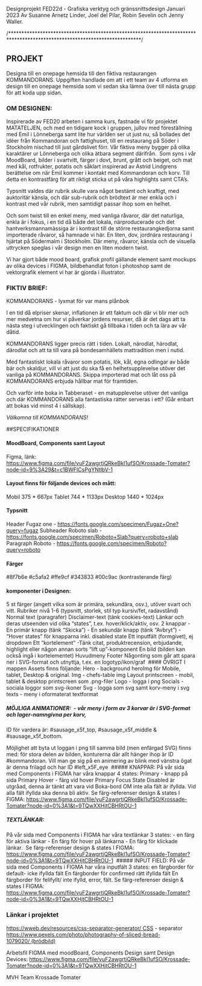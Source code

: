 Designprojekt FED22d -
Grafiska verktyg och gränssnittsdesign
Januari 2023
Av Susanne Arnetz Linder, Joel del Pilar, Robin Sevelin och Jenny Waller.

/**************************************************************************************************************************/

## PROJEKT
Designa till en onepage hemsida till den fiktiva restaurangen KOMMANDORANS.
Uppgiften handlade om att i ett team av 4 utforma en design till en onepage hemsida som vi sedan ska lämna över till nästa grupp för att koda upp sidan.

### OM DESIGNEN:
Inspirerade av FED20 arbeten i samma kurs, fastnade vi för projektet MATATELJEN, och med en tidigare kock i gruppen, jullov med föreställning med Emil i Lönneberga samt lite hur världen ser ut just nu, så bollades det idéer från Kommandoran och fattighuset, till en restaurang på Söder i Stockholm nischad till just gårdslivet förr.
Vår fiktiva meny bygger på olika karaktärer ur Lönneberga och olika ätbara segment därifrån.
 Som syns i vår MoodBoard, bilder i svartvitt, färger i dovt, brunt, grått och beiget, och mat med kål, rotfrukter, potatis och såklart inspirerad av Astrid Lindgrens berättelse om när Emil kommer i kontakt med Kommandoran och korv.
Till detta en kontrastfärg för att riktigt sticka ut på våra highlights samt CTA’s.

Typsnitt valdes där rubrik skulle vara något bestämt och kraftigt, med auktoritär känsla, och där sub-rubrik och brödtext är mer enkla och i kontrast med vår rubrik, men samtidigt passar ihop som en helhet.

Och som twist till en enkel meny, med vanliga råvaror, där det naturliga, enkla är i fokus, i en tid då både det lokala, närproducerade och det hantverksmannamässiga är i kontrast till de större restaurangkedjorna samt importerade råvaror, så hamnade vi här.
En liten, dov, jordnära restaurang i hjärtat på Södermalm i Stockholm.
Där meny, råvaror, känsla och de visuella uttrycken speglas i vår design men en liten modern twist.

Vi har gjort både mood board, grafisk profil gällande element samt mockups av olika devices i FIGMA, bildbehandlat foton i photoshop samt de vektorgrafik element vi har är gjorda i illustrator.

### FIKTIV BRIEF:
KOMMANDORANS - lyxmat för var mans plånbok

I en tid då elpriser skenar, inflationen är ett faktum och där vi blir mer och mer medvetna om hur vi påverkar jordens resurser, då är det dags att ta nästa steg i utvecklingen och faktiskt gå tillbaka i tiden och ta lära av vår dåtid.

KOMMANDORANS ligger precis rätt i tiden.
Lokalt, närodlat, härodlat, därodlat och att ta till vara på bondesamhällets mattradition men i nutid.

Med fantastiskt lokala råvaror som potatis, lök, kål, egna odlingar av både bär och skaldjur, vill vi att just du ska få en helhetsupplevelse utöver det vanliga på KOMMANDORANS.
Skippa importerad mat och låt oss på KOMMANDORANS erbjuda hållbar mat för framtiden.

Och varför inte boka in Tabberaset - en matupplevelse utöver det vanliga och där  KOMMANDORANS alla fantastiska rätter serveras i ett? (Går enbart att bokas vid minst 4 i sällskap).

_Välkomna till KOMMANDORANS!_


##SPECIFIKATIONER 

#### MoodBoard, Components samt Layout
Figma, länk:
https://www.figma.com/file/vuF2awgrtiQRkeBkI1ufSO/Krossade-Tomater?node-id=9%3A29&t=c1BWFICsPgYNtlbV-1

#### Layout finns för följande devices och mått:
Mobil 375 * 667px
Tablet 744 * 1133px
Desktop 1440 * 1024px

#### Typsnitt
Header Fugaz one - https://fonts.google.com/specimen/Fugaz+One?query=fugaz
Subheader Roboto slab - https://fonts.google.com/specimen/Roboto+Slab?query=roboto+slab
Paragraph Roboto - https://fonts.google.com/specimen/Roboto?query=roboto

#### Färger
#8f7b6e
#c5afa2
#ffe9cf
#343833
#00c9ac (kontrasterande färg)

#### komponenter i Designen:
5 st färger (angett vilka som är primära, sekundära, osv.), utöver svart och vitt.
Rubriker nivå 1-6 (typsnitt, storlek, stil typ kursiv/fet, radavstånd)
Normal text (paragrafer)
Disclaimer-text (tänk cookies-text)
Länkar och deras utseenden vid olika “states”, t.ex. hover/klick/aktiv, osv.
2 knappar - En primär knapp (tänk “Skicka”) - En sekundär knapp (tänk “Avbryt”) - “Hover states” för knapparna inkl. disabled state
Ett inputfält (formgivet), ej dropdown
Ett “kortelement” -Tänk citat, produktrecension, erbjudande, highlight eller någon annan sorts “lift up”-komponent
En bild (bilden kan också ingå i kortelementet)
Huvudmeny
Footer
Någonting som går att spara ner i SVG-format och utnyttja, t.ex. en logotyp/ikon/graf  #### ÖVRIGT
I mappen Assets finns följande:
Hero - background heroImg för Mobile, tablet, Desktop & original.
Img - chefs-table img
Layout printscreen - mobil, tablet & desktop printscreen som .png-filer
Logo - logga i png
Socials - sociala loggor som svg-ikoner
Svg - logga som svg samt korv-meny i svg 
texts - meny i oformaterat textformat


##### MÖJLIGA ANIMATIONER: 	- vår meny i form av 3 korvar är i SVG-format och lager-namngivna per korv, 
ID för vardera är: #sausage_x5f_top, #sausage_x5f_middle & #sausage_x5f_bottom.

Möjlighet att byta ut loggan i png till samma bild (men enfärgad SVG) finns med: för stora delen av bilden, konturerna där allt hänger ihop är ID #kommandoran.
Vill man ge sig på en animering av blink med vänstra ögat är denna frilagd och har ID #left_x5F_eye
 ##### KNAPPAR:
På vår sida med Components i FIGMA har våra knappar 4 states: Primary - knapp på sida
Primary Hover - färg vid hover
Primary Focus State
Disabled är utgråad, denna är tänkt att vara vid Boka-bord OM inte alla fält är ifyllda. Vid alla fält ifyllda ska denna bli aktiv.
Se färg-referenser design & states I FIGMA:
https://www.figma.com/file/vuF2awgrtiQRkeBkI1ufSO/Krossade-Tomater?node-id=0%3A1&t=9TQwXXHjtCBHRtOU-1

##### TEXTLÄNKAR:
På vår sida med Components i FIGMA har våra textlänkar 3 states: - en färg för aktiva länkar - En färg för hover på länkarna - En färg för klickade länkar.  Se färg-referenser design & states I FIGMA:
https://www.figma.com/file/vuF2awgrtiQRkeBkI1ufSO/Krossade-Tomater?node-id=0%3A1&t=9TQwXXHjtCBHRtOU-1
 ##### INPUT FIELD:
På vår sida med Components i FIGMA har våra inputfält 3 states:
en färgborder för default- icke ifyllda fält
En färgborder för confirmed rätt ifyllda fält
En färgborder för felifyllt/ inte ifylld, error, fält.
Se färg-referenser design & states I FIGMA:
https://www.figma.com/file/vuF2awgrtiQRkeBkI1ufSO/Krossade-Tomater?node-id=0%3A1&t=9TQwXXHjtCBHRtOU-1

### Länkar i projektet
https://wweb.dev/resources/css-separator-generator/ CSS - separator
https://www.pexels.com/photo/photography-of-sliced-bread-1079020/ (brödbild)

Arbetsfil FIGMA med moodBoard, Components Design samt Design Devices:
https://www.figma.com/file/vuF2awgrtiQRkeBkI1ufSO/Krossade-Tomater?node-id=0%3A1&t=9TQwXXHjtCBHRtOU-1

MVH
Team Krossade Tomater
